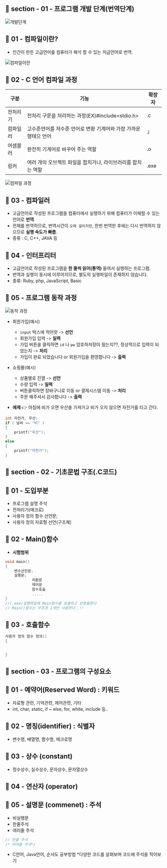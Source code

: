 ## 📝 section - 01 - 프로그램 개발 단계(번역단계) 

![개발단계](https://user-images.githubusercontent.com/93629804/179775701-86eba28c-3641-4903-95a1-00427fb182b8.png)

## 📍 01 - 컴파일이란?

* 인간이 만든 고급언어를 컴퓨터가 해석 할 수 있는 저급언어로 번역.

![컴파일이란](https://user-images.githubusercontent.com/93629804/179406045-4b223d35-0aab-4712-bf51-6866316f2b4e.png)



## 📍 02 - C 언어 컴파일 과정

   |구분|기능|확장자|
   |----|----------|------|
   |전처리기|전처리 구문을 처리하는 과정(EX)#include<stdio.h>|.c|
   |컴파일러|고수준언어를 저수준 언어로 변환 기계어와 가장 가까운 형태으 언어|.i|
   |어셈블러|완전히 기게어로 바꾸어 주는 역할|.o|
   |링커|여러 개의 오브젝트 파일을 합치거나, 라이브러리를 합치는 역할|.exe|

![컴파일 과정](https://user-images.githubusercontent.com/93629804/179404773-8203700a-8311-4356-b6bc-05507113d690.png)

## 📍 03 - 컴파일러

* 고급언어로 작성된 프로그램을 컴퓨터에서 실행하기 위해 컴퓨터가 이해할 수 있는 언어로 **번역**.
* 전체를 번역하므로, 번역시간이 `오래 걸리지만`, 한번 번역한 후에는 다시 번역하지 않으므로 **실행 속도가 빠름**.
* 종류 : C, C++, JAVA 등

## 📍 04 - 인터프리터

* 고급언어로 작성된 프로그램을 **한 줄씩 읽어(통역)** 들여서 실행하는 프로그램.
* 번역과 실행이 동시에 이루어지므로, 별도의 실행파일이 존재하지 않습니다.
* 종류: Ruby, php, JavaScript, Basic


## 📍 05 - 프로그램 동작 과정

![동작 과정](https://user-images.githubusercontent.com/93629804/179395081-4593c5d7-a28c-481a-811e-3e1a6b345cff.png)

* 회원가입(예시) 
    * `input` 박스에 적어랏 -> **선언**
    * 회원가입 입력 -> **일력**
    * 가입 버튼을 클릭하면 `id` 나 `pw` 암호하저장이 됬는지??, 정상적으로 입력이 되었는지 -> **처리**
    * 가입이 완료 되었습니다 or 회원가입을 환영합니다 -> **출력**

* 쇼핑몰(예시) 
    * 상품별로 진열 -> **선언**
    * 수량 입력 -> **일력**
    * 버튼클릭하면 장바구니로 이동 or 결제시스템 이동 -> **처리**
    * 주문 해주셔서 감사합니다 -> **출력**

* **예제** 👉 아침에 비가 오면 우산을 가져가고 비가 오지 않으면 자전거를 타고 간다.

```c
int 자전거, 우산;
if ( 날씨 == "비" )
{
    printf("우산");
}
else
{
    printf("자전거");
}
```

## 📝 section - 02 - 기초문법 구조(.C코드)

## 📍 01 - 도입부분

* 프로그램 설명 주석
* 전처리기(매크로)
* 사용자 정의 함수 선언문;
* 사용자 정의 자료형 선언(구조체)

## 📍 02 - Main()함수

* **시험범위**

```c
void main() 
{
    변수선언문;
    실행문;
            치환문
            제어문
            함수호출
            .....
}
//(.exe)실행파일에 Main함수를 호출하고 반환을한다 
// Main()함수는 무조권 1개만 사용한다..!!
```

## 📍 03 - 호출함수

```c
사용자 정의 함수 정의()
{
    

}
```

## 📝 section - 03 - 프로그램의 구성요소

## 📍 01 - 예약어(Reserved Word) : 키워드

* 자료형 관련, 기억관련, 제어관련, 기타
* int, char, static, if ~ else, for, white, include 등..


## 📍 02 - 명칭(identifier) : 식별자

* 변수명, 배열명, 함수명, 매크로명

## 📍 03 - 상수 (constant)

* 정수상수, 실수상수, 문자상수, 문자열상수

## 📍 04 - 연산자 (operator)


## 📍 05 - 설명문 (commenet) : 주석

* 비실행문
* 한줄주석
* 여러줄 주석

```c
// 한줄 주석
/* 여러줄 주석*/
```
* C언어, Java언어, 순서도 공부방법
    *다양한 코드를 살펴보며 코드에 주석을 적어보기